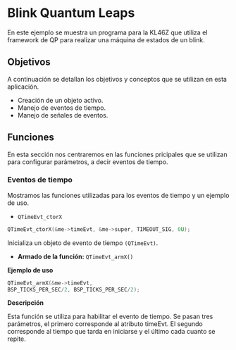 # Blink Quantum Leaps

En este ejemplo se muestra un programa para la KL46Z que utiliza el framework de QP para realizar una máquina de estados de un blink.

## Objetivos
A continuación se detallan los objetivos y conceptos que se utilizan en esta aplicación.

- Creación de un objeto activo.
- Manejo de eventos de tiempo.
- Manejo de señales de eventos.

## Funciones
En esta sección nos centraremos en las funciones pricipales que se utilizan para configurar parámetros, a decir eventos de tiempo.

### Eventos de tiempo
Mostramos las funciones utilizadas para los eventos de tiempo y un ejemplo de uso.

- `QTimeEvt_ctorX`

```c
QTimeEvt_ctorX(&me->timeEvt, &me->super, TIMEOUT_SIG, 0U);
```
Inicializa un objeto de evento de tiempo `(QTimeEvt)`.


- **Armado de la función:** `QTimeEvt_armX()`

**Ejemplo de uso**

```c
QTimeEvt_armX(&me->timeEvt,
BSP_TICKS_PER_SEC/2, BSP_TICKS_PER_SEC/2);
```

**Descripción**

Esta función se utiliza para habilitar el evento de tiempo. Se pasan tres parámetros, el primero corresponde al atributo timeEvt. El segundo corresponde al tiempo que tarda en iniciarse y el último cada cuanto se repite.
